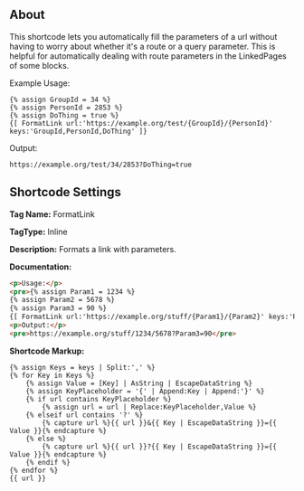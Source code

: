 ## About
This shortcode lets you automatically fill the parameters of a url without having to worry about whether it's a route or a query parameter. This is helpful for automatically dealing with route parameters in the LinkedPages of some blocks.

Example Usage:
```liquid
{% assign GroupId = 34 %}
{% assign PersonId = 2853 %}
{% assign DoThing = true %}
{[ FormatLink url:'https://example.org/test/{GroupId}/{PersonId}' keys:'GroupId,PersonId,DoThing' ]}
```
Output:
```
https://example.org/test/34/2853?DoThing=true
```

## Shortcode Settings

**Tag Name:** FormatLink

**TagType:** Inline

**Description:** Formats a link with parameters.

**Documentation:** 
```html
<p>Usage:</p>
<pre>{% assign Param1 = 1234 %}
{% assign Param2 = 5678 %}
{% assign Param3 = 90 %}
{[ FormatLink url:'https://example.org/stuff/{Param1}/{Param2}' keys:'Param1,Param2,Param3' ]}</pre>
<p>Output:</p>
<pre>https://example.org/stuff/1234/5678?Param3=90</pre>
```

**Shortcode Markup:**
```liquid
{% assign Keys = keys | Split:',' %}
{% for Key in Keys %}
    {% assign Value = [Key] | AsString | EscapeDataString %}
    {% assign KeyPlaceholder = '{' | Append:Key | Append:'}' %}
    {% if url contains KeyPlaceholder %}
        {% assign url = url | Replace:KeyPlaceholder,Value %}
    {% elseif url contains '?' %}
        {% capture url %}{{ url }}&{{ Key | EscapeDataString }}={{ Value }}{% endcapture %}
    {% else %}
        {% capture url %}{{ url }}?{{ Key | EscapeDataString }}={{ Value }}{% endcapture %}
    {% endif %}
{% endfor %}
{{ url }}
```
